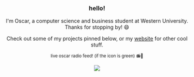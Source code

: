<h3 align="center">hello!</h3>

<p align="center"> I'm Oscar, a computer science and business student at Western University. Thanks for stopping by! 😄 </p>

<p align="center"> Check out some of my projects pinned below, or my <a href="https://awwscar.ca" target="_blank">website</a> for other cool stuff. </p>

<p align="center"><sub>live oscar radio feed! (if the icon is green) 📻🎵</sub></p>

<div align="center"><img src="https://now-playing-widget.vercel.app/api/user/Enroze"/></div>

<!---
LordExodius/LordExodius is a ✨ special ✨ repository because its `README.md` (this file) appears on your GitHub profile.
You can click the Preview link to take a look at your changes.
--->
